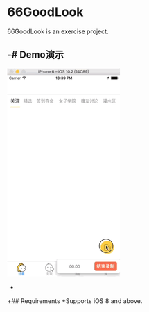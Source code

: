  # 66GoodLook
 66GoodLook is an exercise project. 
 
-# Demo演示
-
 ![Mou](./readme~resource/present.gif)
 
+
+## Requirements
+Supports iOS 8 and above.
